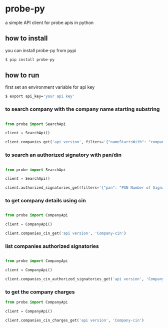 # probe-py
a simple API client for probe apis in python

## how to install

you can install probe-py from pypi

```bash
$ pip install probe-py
```

## how to run

first set an environment variable for api key

```bash
$ export api_key='your api key'
```

### to search company with the company name starting substring
```python

from probe import SearchApi

client = SearchApi()

client.companies_get('api version', filters='{"nameStartsWith": "company-name"}')
```

### to search an authorized signatory with pan/din
```python

from probe import SearchApi

client = SearchApi()

client.authorized_signatories_get(filters='{"pan": "PAN Number of Signatory"}')
```

### to get company details using cin

```python

from probe import CompanyApi

client = CompanyApi()

client.companies_cin_get('api version', 'Company-cin')
```

### list companies authorized signatories

```python

from probe import CompanyApi

client = CompanyApi()

client.companies_cin_authorized_signatories_get('api version', 'Company-cin')
```

### to get the company charges

```python
from probe import CompanyApi

client = CompanyApi()

client.companies_cin_charges_get('api version', 'Company-cin')
```